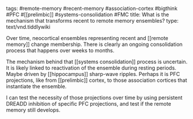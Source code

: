 tags: #remote-memory #recent-memory #association-cortex #bigthink #PFC #[[prelimbic]] #systems-consolidation  #FMC
title: What is the mechanism that transforms recent to remote memory ensembles?
type: text/vnd.tiddlywiki

Over time, neocortical ensembles representing recent and [[remote memory]] change membership. There is clearly an ongoing consolidation process that happens over weeks to months. 

The mechanism behind that [[systems consolidation]] process is uncertain. It is likely linked to reactivation of the ensemble during resting periods. Maybe driven by [[hippocampus]] sharp-wave ripples. Perhaps it is PFC projections, like from [[prelimbic]] cortex, to those association cortices that instantiate the ensemble. 

I  can test the necessity of those projections over time by using persistent DREADD inhibition of specific PFC projections, and test if the remote memory still develops. 